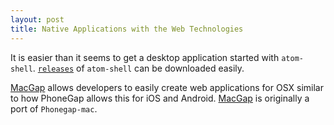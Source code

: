 ```yaml
---
layout: post
title: Native Applications with the Web Technologies
---
```


It is easier than it seems to get a desktop application started with `atom-shell`. [`releases`](https://github.com/atom/atom-shell/releases) of `atom-shell` can be downloaded easily.

[MacGap](https://github.com/MacGapProject/MacGap1) allows developers to easily create web applications for OSX similar to how PhoneGap allows this for iOS and Android. [MacGap](https://github.com/MacGapProject/MacGap1) is originally a port of `Phonegap-mac`.
